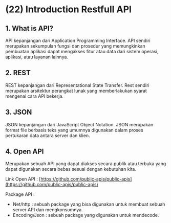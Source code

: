 # (22) Introduction Restfull API

## 1. What is API?

API kepanjangan dari Application Programming Interface. API sendiri merupakan sekumpulan fungsi dan prosedur yang memungkinkan pembuatan aplikasi dapat mengakses fitur atau data dari sistem operasi, aplikasi, atau layanan lainnya.

## 2. REST

REST kepanjangan dari Representational State Transfer. Rest sendiri merupakan arsitektur perangkat lunak yang memberlakukan syarat mengenai cara API bekerja.

## 3. JSON

JSON kepanjangan dari JavaScript Object Notation. JSON merupakan format file berbasis teks yang umumnya digunakan dalam proses pertukaran data antara server dan klien.

##

## 4. Open API

Merupakan sebuah API yang dapat diakses secara publik atau terbuka yang dapat digunakan secara bebas sesuai dengan kebutuhan kita.

Link Open API : [https://github.com/public-apis/public-apis](https://github.com/public-apis/public-apis)

Package API :

- Net/http : sebuah package yang bisa digunakan untuk membuat sebuah server API dan mengkonsumnya.
- Encoding/Json : sebuah package yang digunakan untuk mendecode.